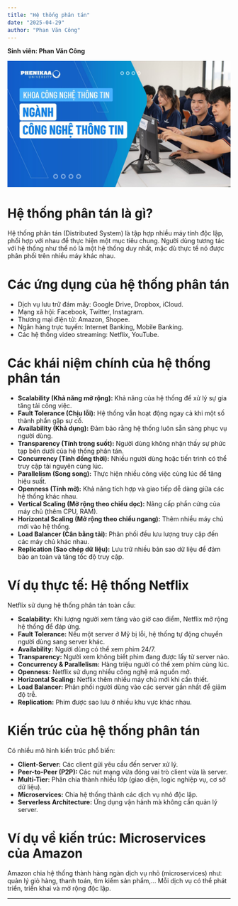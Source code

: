 ```yaml
---
title: "Hệ thống phân tán"
date: "2025-04-29"
author: "Phan Văn Công"
---
```

**Sinh viên: Phan Văn Công**

![Hệ thống phân tán](static/images/maxresdefault.jpg)
# Hệ thống phân tán là gì?

Hệ thống phân tán (Distributed System) là tập hợp nhiều máy tính độc lập, phối hợp với nhau để thực hiện một mục tiêu chung. Người dùng tương tác với hệ thống như thể nó là một hệ thống duy nhất, mặc dù thực tế nó được phân phối trên nhiều máy khác nhau.

# Các ứng dụng của hệ thống phân tán

- Dịch vụ lưu trữ đám mây: Google Drive, Dropbox, iCloud.
- Mạng xã hội: Facebook, Twitter, Instagram.
- Thương mại điện tử: Amazon, Shopee.
- Ngân hàng trực tuyến: Internet Banking, Mobile Banking.
- Các hệ thống video streaming: Netflix, YouTube.

# Các khái niệm chính của hệ thống phân tán

- **Scalability (Khả năng mở rộng):** Khả năng của hệ thống để xử lý sự gia tăng tải công việc.
- **Fault Tolerance (Chịu lỗi):** Hệ thống vẫn hoạt động ngay cả khi một số thành phần gặp sự cố.
- **Availability (Khả dụng):** Đảm bảo rằng hệ thống luôn sẵn sàng phục vụ người dùng.
- **Transparency (Tính trong suốt):** Người dùng không nhận thấy sự phức tạp bên dưới của hệ thống phân tán.
- **Concurrency (Tính đồng thời):** Nhiều người dùng hoặc tiến trình có thể truy cập tài nguyên cùng lúc.
- **Parallelism (Song song):** Thực hiện nhiều công việc cùng lúc để tăng hiệu suất.
- **Openness (Tính mở):** Khả năng tích hợp và giao tiếp dễ dàng giữa các hệ thống khác nhau.
- **Vertical Scaling (Mở rộng theo chiều dọc):** Nâng cấp phần cứng của máy chủ (thêm CPU, RAM).
- **Horizontal Scaling (Mở rộng theo chiều ngang):** Thêm nhiều máy chủ mới vào hệ thống.
- **Load Balancer (Cân bằng tải):** Phân phối đều lưu lượng truy cập đến các máy chủ khác nhau.
- **Replication (Sao chép dữ liệu):** Lưu trữ nhiều bản sao dữ liệu để đảm bảo an toàn và tăng tốc độ truy cập.

# Ví dụ thực tế: Hệ thống Netflix

Netflix sử dụng hệ thống phân tán toàn cầu:

- **Scalability:** Khi lượng người xem tăng vào giờ cao điểm, Netflix mở rộng hệ thống để đáp ứng.
- **Fault Tolerance:** Nếu một server ở Mỹ bị lỗi, hệ thống tự động chuyển người dùng sang server khác.
- **Availability:** Người dùng có thể xem phim 24/7.
- **Transparency:** Người xem không biết phim đang được lấy từ server nào.
- **Concurrency & Parallelism:** Hàng triệu người có thể xem phim cùng lúc.
- **Openness:** Netflix sử dụng nhiều công nghệ mã nguồn mở.
- **Horizontal Scaling:** Netflix thêm nhiều máy chủ mới khi cần thiết.
- **Load Balancer:** Phân phối người dùng vào các server gần nhất để giảm độ trễ.
- **Replication:** Phim được sao lưu ở nhiều khu vực khác nhau.

# Kiến trúc của hệ thống phân tán

Có nhiều mô hình kiến trúc phổ biến:

- **Client-Server:** Các client gửi yêu cầu đến server xử lý.
- **Peer-to-Peer (P2P):** Các nút mạng vừa đóng vai trò client vừa là server.
- **Multi-Tier:** Phân chia thành nhiều lớp (giao diện, logic nghiệp vụ, cơ sở dữ liệu).
- **Microservices:** Chia hệ thống thành các dịch vụ nhỏ độc lập.
- **Serverless Architecture:** Ứng dụng vận hành mà không cần quản lý server.

# Ví dụ về kiến trúc: Microservices của Amazon

Amazon chia hệ thống thành hàng ngàn dịch vụ nhỏ (microservices) như: quản lý giỏ hàng, thanh toán, tìm kiếm sản phẩm,... Mỗi dịch vụ có thể phát triển, triển khai và mở rộng độc lập.

---
